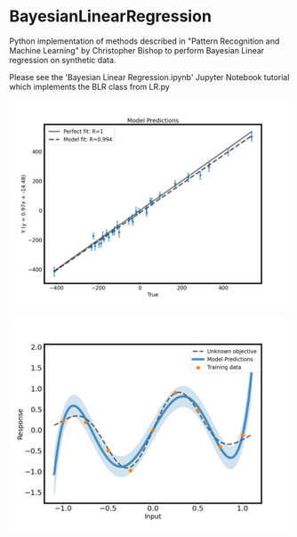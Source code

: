 # BayesianLinearRegression
Python implementation of methods described in "Pattern Recognition and Machine Learning" by Christopher Bishop to perform Bayesian Linear regression on synthetic data.

Please see the 'Bayesian Linear Regression.ipynb' Jupyter Notebook tutorial which implements the BLR class from LR.py

![Alt text](Figures/example_1.png?raw=true "Linear basis example")

![Alt text](Figures/example_2.png?raw=true "Non-linear basis example")
